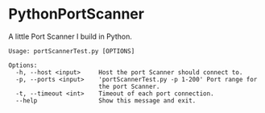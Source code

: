 # PythonPortScanner
A little Port Scanner I build in Python.

```
Usage: portScannerTest.py [OPTIONS]

Options:
  -h, --host <input>     Host the port Scanner should connect to.
  -p, --ports <input>    'portScannerTest.py -p 1-200' Port range for
                         the port Scanner.
  -t, --timeout <int>    Timeout of each port connection.
  --help                 Show this message and exit.
```

